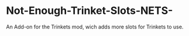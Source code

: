 # Not-Enough-Trinket-Slots-NETS-
An Add-on for the Trinkets mod, wich adds more slots for Trinkets to use.

